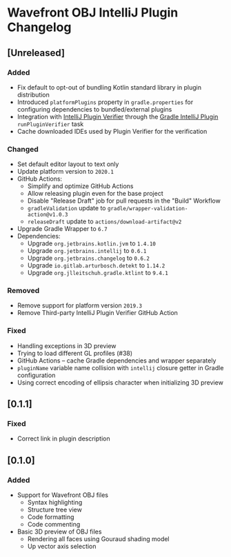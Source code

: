 <!-- Keep a Changelog guide -> https://keepachangelog.com -->

# Wavefront OBJ IntelliJ Plugin Changelog

## [Unreleased]
### Added
- Fix default to opt-out of bundling Kotlin standard library in plugin distribution
- Introduced `platformPlugins` property in `gradle.properties` for configuring dependencies to bundled/external plugins
- Integration with [IntelliJ Plugin Verifier](https://github.com/JetBrains/intellij-plugin-verifier) through the [Gradle IntelliJ Plugin](https://github.com/JetBrains/gradle-intellij-plugin#plugin-verifier-dsl) `runPluginVerifier` task
- Cache downloaded IDEs used by Plugin Verifier for the verification

### Changed
- Set default editor layout to text only
- Update platform version to `2020.1`
- GitHub Actions:
  - Simplify and optimize GitHub Actions
  - Allow releasing plugin even for the base project
  - Disable "Release Draft" job for pull requests in the "Build" Workflow
  - `gradleValidation` update to `gradle/wrapper-validation-action@v1.0.3`
  - `releaseDraft` update to `actions/download-artifact@v2`
- Upgrade Gradle Wrapper to `6.7`
- Dependencies:
  - Upgrade `org.jetbrains.kotlin.jvm` to `1.4.10`
  - Upgrade `org.jetbrains.intellij` to `0.6.1`
  - Upgrade `org.jetbrains.changelog` to `0.6.2`
  - Upgrade `io.gitlab.arturbosch.detekt` to `1.14.2`
  - Upgrade `org.jlleitschuh.gradle.ktlint` to `9.4.1`

### Removed
- Remove support for platform version `2019.3`
- Remove Third-party IntelliJ Plugin Verifier GitHub Action

### Fixed
- Handling exceptions in 3D preview
- Trying to load different GL profiles (#38)
- GitHub Actions – cache Gradle dependencies and wrapper separately
- `pluginName` variable name collision with `intellij` closure getter in Gradle configuration
- Using correct encoding of ellipsis character when initializing 3D preview

## [0.1.1]
### Fixed
- Correct link in plugin description

## [0.1.0]
### Added
- Support for Wavefront OBJ files
  - Syntax highlighting
  - Structure tree view
  - Code formatting
  - Code commenting
- Basic 3D preview of OBJ files
  - Rendering all faces using Gouraud shading model
  - Up vector axis selection
